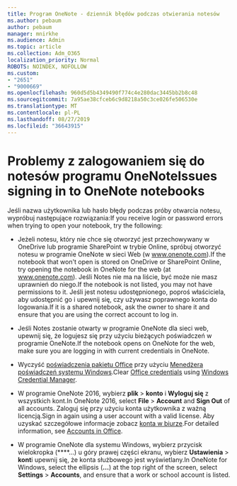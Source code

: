 ```yaml
---
title: Program OneNote - dziennik błędów podczas otwierania notesów
ms.author: pebaum
author: pebaum
manager: mnirkhe
ms.audience: Admin
ms.topic: article
ms.collection: Adm_O365
localization_priority: Normal
ROBOTS: NOINDEX, NOFOLLOW
ms.custom:
- "2651"
- "9000669"
ms.openlocfilehash: 960d5d5b4349490f774c4e280dac3445bb2b8c48
ms.sourcegitcommit: 7a95ae38cfceb6c9d8218a50c3ce026fe506530e
ms.translationtype: MT
ms.contentlocale: pl-PL
ms.lasthandoff: 08/27/2019
ms.locfileid: "36643915"
---
```

# <a name="issues-signing-in-to-onenote-notebooks"></a><span data-ttu-id="c8b34-102">Problemy z zalogowaniem się do notesów programu OneNote</span><span class="sxs-lookup"><span data-stu-id="c8b34-102">Issues signing in to OneNote notebooks</span></span>

<span data-ttu-id="c8b34-103">Jeśli nazwa użytkownika lub hasło błędy podczas próby otwarcia notesu, wypróbuj następujące rozwiązania:</span><span class="sxs-lookup"><span data-stu-id="c8b34-103">If you receive login or password errors when trying to open your notebook, try the following:</span></span>

- <span data-ttu-id="c8b34-104">Jeżeli notesu, który nie chce się otworzyć jest przechowywany w OneDrive lub programie SharePoint w trybie Online, spróbuj otworzyć notesu w programie OneNote w sieci Web (w www.onenote.com).</span><span class="sxs-lookup"><span data-stu-id="c8b34-104">If the notebook that won't open is stored on OneDrive or SharePoint Online, try opening the notebook in OneNote for the web (at www.onenote.com).</span></span> <span data-ttu-id="c8b34-105">Jeśli Notes nie ma na liście, być może nie masz uprawnień do niego.</span><span class="sxs-lookup"><span data-stu-id="c8b34-105">If the notebook is not listed, you may not have permissions to it.</span></span> <span data-ttu-id="c8b34-106">Jeśli jest notesu udostępnionego, poproś właściciela, aby udostępnić go i upewnij się, czy używasz poprawnego konta do logowania.</span><span class="sxs-lookup"><span data-stu-id="c8b34-106">If it is a shared notebook, ask the owner to share it and ensure that you are using the correct account to log in.</span></span>

- <span data-ttu-id="c8b34-107">Jeśli Notes zostanie otwarty w programie OneNote dla sieci web, upewnij się, że logujesz się przy użyciu bieżących poświadczeń w programie OneNote.</span><span class="sxs-lookup"><span data-stu-id="c8b34-107">If the notebook opens on OneNote for the web, make sure you are logging in with current credentials in OneNote.</span></span> 

- <span data-ttu-id="c8b34-108">Wyczyść [poświadczenia pakietu Office](https://docs.microsoft.com/office/troubleshoot/error-messages/another-account-already-signed-in#step-3-clear-cached-credentials-on-the-computer) przy użyciu [Menedżera poświadczeń systemu Windows](https://support.microsoft.com/help/4026814/windows-accessing-credential-manager).</span><span class="sxs-lookup"><span data-stu-id="c8b34-108">Clear [Office credentials](https://docs.microsoft.com/office/troubleshoot/error-messages/another-account-already-signed-in#step-3-clear-cached-credentials-on-the-computer) using [Windows Credential Manager](https://support.microsoft.com/help/4026814/windows-accessing-credential-manager).</span></span>

- <span data-ttu-id="c8b34-109">W programie OneNote 2016, wybierz **plik** > **konto** i **Wyloguj się** z wszystkich kont.</span><span class="sxs-lookup"><span data-stu-id="c8b34-109">In OneNote 2016, select **File** > **Account** and **Sign Out** of all accounts.</span></span> <span data-ttu-id="c8b34-110">Zaloguj się przy użyciu konta użytkownika z ważną licencją.</span><span class="sxs-lookup"><span data-stu-id="c8b34-110">Sign in again using a user account with a valid license.</span></span> <span data-ttu-id="c8b34-111">Aby uzyskać szczegółowe informacje zobacz [konta w biurze](https://support.office.com/article/accounts-in-office-628ea040-f265-49de-b986-be09c3ebf8a9).</span><span class="sxs-lookup"><span data-stu-id="c8b34-111">For detailed information, see [Accounts in Office](https://support.office.com/article/accounts-in-office-628ea040-f265-49de-b986-be09c3ebf8a9).</span></span>

- <span data-ttu-id="c8b34-112">W programie OneNote dla systemu Windows, wybierz przycisk wielokropka (\*\*\*\*...) u góry prawej części ekranu, wybierz **Ustawienia** > **kont**i upewnij się, że konta służbowego jest wyświetlany.</span><span class="sxs-lookup"><span data-stu-id="c8b34-112">In OneNote for Windows, select the ellipsis (**…**) at the top right of the screen, select **Settings** > **Accounts**, and ensure that a work or school account is listed.</span></span>